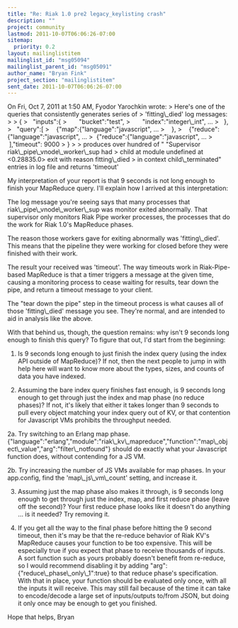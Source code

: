 ```yaml
---
title: "Re: Riak 1.0 pre2 legacy_keylisting crash"
description: ""
project: community
lastmod: 2011-10-07T06:06:26-07:00
sitemap:
  priority: 0.2
layout: mailinglistitem
mailinglist_id: "msg05094"
mailinglist_parent_id: "msg05091"
author_name: "Bryan Fink"
project_section: "mailinglistitem"
sent_date: 2011-10-07T06:06:26-07:00
---
```



On Fri, Oct 7, 2011 at 1:50 AM, Fyodor Yarochkin  wrote:
&gt; Here's one of the queries that consistently generates series of
&gt; 'fitting\\_died' log messages:
&gt;
&gt; {
&gt;   "inputs":{
&gt;       "bucket":"test",
&gt;       "index":"integer\\_int",
…
&gt;   },
&gt;   "query":[
&gt;    {"map":{"language":"javascript",
…
&gt;    },
&gt;    {"reduce":{"language":"javascript",
…
&gt;  {"reduce":{"language":"javascript",
…
&gt;    ],"timeout": 9000
&gt; }
&gt;
&gt; produces over hundred of " "Supervisor riak\\_pipe\\_vnode\\_worker\\_sup had
&gt; child at module undefined at &lt;0.28835.0&gt; exit with reason fitting\\_died
&gt; in context child\\_terminated" entries in log file and returns 'timeout'

My interpretation of your report is that 9 seconds is not long enough
to finish your MapReduce query. I'll explain how I arrived at this
interpretation:

The log message you're seeing says that many processes that
riak\\_pipe\\_vnode\\_worker\\_sup was monitor exited abnormally. That
supervisor only monitors Riak Pipe worker processes, the processes
that do the work for Riak 1.0's MapReduce phases.

The reason those workers gave for exiting abnormally was
'fitting\\_died'. This means that the pipeline they were working for
closed before they were finished with their work.

The result your received was 'timeout'. The way timeouts work in
Riak-Pipe-based MapReduce is that a timer triggers a message at the
given time, causing a monitoring process to cease waiting for results,
tear down the pipe, and return a timeout message to your client.

The "tear down the pipe" step in the timeout process is what causes
all of those 'fitting\\_died' message you see. They're normal, and are
intended to aid in analysis like the above.

With that behind us, though, the question remains: why isn't 9 seconds
long enough to finish this query? To figure that out, I'd start from
the beginning:

1. Is 9 seconds long enough to just finish the index query (using the
index API outside of MapReduce)? If not, then the next people to jump
in with help here will want to know more about the types, sizes, and
counts of data you have indexed.

2. Assuming the bare index query finishes fast enough, is 9 seconds
long enough to get through just the index and map phase (no reduce
phases)? If not, it's likely that either it takes longer than 9
seconds to pull every object matching your index query out of KV, or
that contention for Javascript VMs prohibits the throughput needed.

2a. Try switching to an Erlang map phase.
{"language":"erlang","module":"riak\\_kv\\_mapreduce","function":"map\\_object\\_value","arg":"filter\\_notfound"}
should do exactly what your Javascript function does, without
contending for a JS VM.

2b. Try increasing the number of JS VMs available for map phases. In
your app.config, find the 'map\\_js\\_vm\\_count' setting, and increase it.

3. Assuming just the map phase also makes it through, is 9 seconds
long enough to get through just the index, map, and first reduce phase
(leave off the second)? Your first reduce phase looks like it doesn't
do anything … is it needed? Try removing it.

4. If you get all the way to the final phase before hitting the 9
second timeout, then it's may be that the re-reduce behavior of Riak
KV's MapReduce causes your function to be too expensive. This will be
especially true if you expect that phase to receive thousands of
inputs. A sort function such as yours probably doesn't benefit from
re-reduce, so I would recommend disabling it by adding
"arg":{"reduce\\_phase\\_only\\_1":true} to that reduce phase's
specification. With that in place, your function should be evaluated
only once, with all the inputs it will receive. This may still fail
because of the time it can take to encode/decode a large set of
inputs/outputs to/from JSON, but doing it only once may be enough to
get you finished.

Hope that helps,
Bryan

